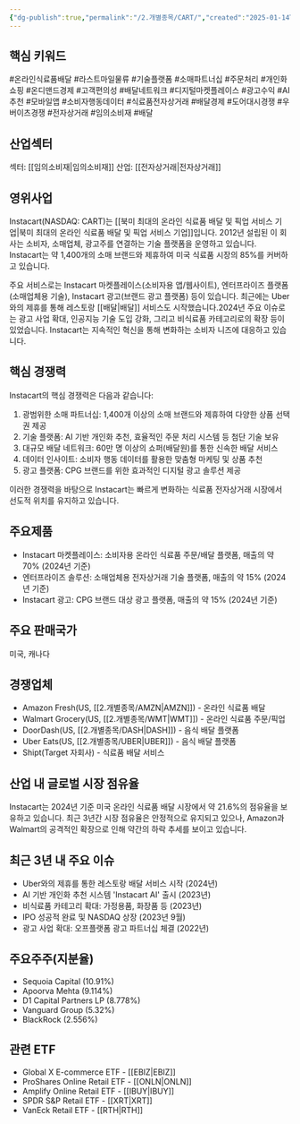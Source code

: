 ```yaml
---
{"dg-publish":true,"permalink":"/2.개별종목/CART/","created":"2025-01-14T22:43:59.328+09:00","updated":"2025-07-29T21:37:04.450+09:00"}
---
```


## 핵심 키워드

#온라인식료품배달 #라스트마일물류 #기술플랫폼 #소매파트너십 #주문처리 #개인화쇼핑 #온디맨드경제 #고객편의성 #배달네트워크 #디지털마켓플레이스 #광고수익 #AI추천 #모바일앱 #소비자행동데이터 #식료품전자상거래 #배달경제 #도어대시경쟁 #우버이츠경쟁 #전자상거래 #임의소비재 #배달 

## 산업섹터

섹터: [[임의소비재\|임의소비재]]
산업: [[전자상거래\|전자상거래]]

## 영위사업

Instacart(NASDAQ: CART)는 [[북미 최대의 온라인 식료품 배달 및 픽업 서비스 기업\|북미 최대의 온라인 식료품 배달 및 픽업 서비스 기업]]입니다. 2012년 설립된 이 회사는 소비자, 소매업체, 광고주를 연결하는 기술 플랫폼을 운영하고 있습니다. Instacart는 약 1,400개의 소매 브랜드와 제휴하여 미국 식료품 시장의 85%를 커버하고 있습니다.

주요 서비스로는 Instacart 마켓플레이스(소비자용 앱/웹사이트), 엔터프라이즈 플랫폼(소매업체용 기술), Instacart 광고(브랜드 광고 플랫폼) 등이 있습니다. 최근에는 Uber와의 제휴를 통해 레스토랑 [[배달\|배달]] 서비스도 시작했습니다.2024년 주요 이슈로는 광고 사업 확대, 인공지능 기술 도입 강화, 그리고 비식료품 카테고리로의 확장 등이 있었습니다. Instacart는 지속적인 혁신을 통해 변화하는 소비자 니즈에 대응하고 있습니다.

## 핵심 경쟁력

Instacart의 핵심 경쟁력은 다음과 같습니다:

1. 광범위한 소매 파트너십: 1,400개 이상의 소매 브랜드와 제휴하여 다양한 상품 선택권 제공
2. 기술 플랫폼: AI 기반 개인화 추천, 효율적인 주문 처리 시스템 등 첨단 기술 보유
3. 대규모 배달 네트워크: 60만 명 이상의 쇼퍼(배달원)를 통한 신속한 배달 서비스
4. 데이터 인사이트: 소비자 행동 데이터를 활용한 맞춤형 마케팅 및 상품 추천
5. 광고 플랫폼: CPG 브랜드를 위한 효과적인 디지털 광고 솔루션 제공

이러한 경쟁력을 바탕으로 Instacart는 빠르게 변화하는 식료품 전자상거래 시장에서 선도적 위치를 유지하고 있습니다.

## 주요제품

- Instacart 마켓플레이스: 소비자용 온라인 식료품 주문/배달 플랫폼, 매출의 약 70% (2024년 기준)
- 엔터프라이즈 솔루션: 소매업체용 전자상거래 기술 플랫폼, 매출의 약 15% (2024년 기준)
- Instacart 광고: CPG 브랜드 대상 광고 플랫폼, 매출의 약 15% (2024년 기준)

## 주요 판매국가

미국, 캐나다

## 경쟁업체

- Amazon Fresh(US, [[2.개별종목/AMZN\|AMZN]]) - 온라인 식료품 배달
- Walmart Grocery(US, [[2.개별종목/WMT\|WMT]]) - 온라인 식료품 주문/픽업
- DoorDash(US, [[2.개별종목/DASH\|DASH]]) - 음식 배달 플랫폼
- Uber Eats(US, [[2.개별종목/UBER\|UBER]]) - 음식 배달 플랫폼
- Shipt(Target 자회사) - 식료품 배달 서비스

## 산업 내 글로벌 시장 점유율

Instacart는 2024년 기준 미국 온라인 식료품 배달 시장에서 약 21.6%의 점유율을 보유하고 있습니다. 최근 3년간 시장 점유율은 안정적으로 유지되고 있으나, Amazon과 Walmart의 공격적인 확장으로 인해 약간의 하락 추세를 보이고 있습니다.

## 최근 3년 내 주요 이슈

- Uber와의 제휴를 통한 레스토랑 배달 서비스 시작 (2024년)
- AI 기반 개인화 추천 시스템 'Instacart AI' 출시 (2023년)
- 비식료품 카테고리 확대: 가정용품, 화장품 등 (2023년)
- IPO 성공적 완료 및 NASDAQ 상장 (2023년 9월)
- 광고 사업 확대: 오프플랫폼 광고 파트너십 체결 (2022년)

## 주요주주(지분율)

- Sequoia Capital (10.91%)
- Apoorva Mehta (9.114%)
- D1 Capital Partners LP (8.778%)
- Vanguard Group (5.32%)
- BlackRock (2.556%)

## 관련 ETF

- Global X E-commerce ETF - [[EBIZ\|EBIZ]]
- ProShares Online Retail ETF - [[ONLN\|ONLN]]
- Amplify Online Retail ETF - [[IBUY\|IBUY]]
- SPDR S&P Retail ETF - [[XRT\|XRT]]
- VanEck Retail ETF - [[RTH\|RTH]]